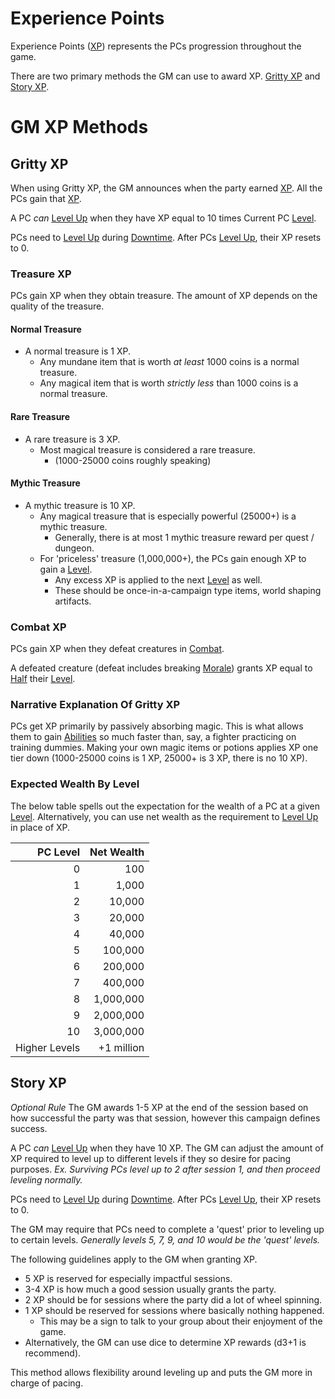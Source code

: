 # Experience Points

Experience Points ([XP](Experience%20Points.md)) represents the PCs progression throughout the game.

There are two primary methods the GM can use to award XP. [Gritty XP](Experience%20Points.md#Gritty%20XP) and [Story XP](Experience%20Points.md#Story%20XP).

# GM XP Methods

## Gritty XP

When using Gritty XP, the GM announces when the party earned [XP](Experience%20Points.md). All the PCs gain that [XP](Experience%20Points.md).

A PC *can* [Level Up](Level.md#Level%20Up) when they have XP equal to 10 times Current PC [Level](Level.md).

PCs need to [Level Up](Level.md#Level%20Up) during [Downtime](Level.md#Downtime). After PCs [Level Up](Level.md#Level%20Up), their XP resets to 0.

### Treasure XP

PCs gain XP when they obtain treasure. The amount of XP depends on the quality of the treasure.

#### Normal Treasure

- A normal treasure is 1 XP.
	- Any mundane item that is worth *at least* 1000 coins is a normal treasure.
	- Any magical item that is worth *strictly less* than 1000 coins is a normal treasure.

#### Rare Treasure

- A rare treasure is 3 XP.
	- Most magical treasure is considered a rare treasure.
		- (1000-25000 coins roughly speaking)

#### Mythic Treasure

- A mythic treasure is 10 XP.
	- Any magical treasure that is especially powerful (25000+) is a mythic treasure.
		- Generally, there is at most 1 mythic treasure reward per quest / dungeon.
	- For 'priceless' treasure (1,000,000+), the PCs gain enough XP to gain a [Level](Level.md).
		- Any excess XP is applied to the next [Level](Level.md) as well.
		- These should be once-in-a-campaign type items, world shaping artifacts.

### Combat XP

PCs gain XP when they defeat creatures in [Combat](../../Game%20Procedures/Combat/Combat.md).

A defeated creature (defeat includes breaking [Morale](../../Game%20Procedures/Social%20Procedures/Morale.md)) grants XP equal to [Half](../../Game%20Procedures/Core%20Procedures/Half.md) their [Level](Level.md).

### Narrative Explanation Of Gritty XP

PCs get XP primarily by passively absorbing magic. This is what allows them to gain [Abilities](../The%20Ability%20Scores/Ability%20Scores.md) so much faster than, say, a fighter practicing on training dummies. Making your own magic items or potions applies XP one tier down (1000-25000 coins is 1 XP, 25000+ is 3 XP, there is no 10 XP).

### Expected Wealth By Level

The below table spells out the expectation for the wealth of a PC at a given [Level](Level.md). Alternatively, you can use net wealth as the requirement to [Level Up](Level.md#Level%20Up) in place of XP.

|      PC Level | Net Wealth |
| ------------: | ---------: |
|             0 |        100 |
|             1 |      1,000 |
|             2 |     10,000 |
|             3 |     20,000 |
|             4 |     40,000 |
|             5 |    100,000 |
|             6 |    200,000 |
|             7 |    400,000 |
|             8 |  1,000,000 |
|             9 |  2,000,000 |
|            10 |  3,000,000 |
| Higher Levels | +1 million |

## Story XP

*Optional Rule*
The GM awards 1-5 XP at the end of the session based on how successful the party was that session, however this campaign defines success.

A PC *can* [Level Up](Level.md#Level%20Up) when they have 10 XP. The GM can adjust the amount of XP required to level up to different levels if they so desire for pacing purposes.
*Ex. Surviving PCs level up to 2 after session 1, and then proceed leveling normally.*

PCs need to [Level Up](Level.md#Level%20Up) during [Downtime](Level.md#Downtime). After PCs [Level Up](Level.md#Level%20Up), their XP resets to 0.

The GM may require that PCs need to complete a 'quest' prior to leveling up to certain levels.
*Generally levels 5, 7, 9, and 10 would be the 'quest' levels.*

The following guidelines apply to the GM when granting XP.

- 5 XP is reserved for especially impactful sessions.
- 3-4 XP is how much a good session usually grants the party.
- 2 XP should be for sessions where the party did a lot of wheel spinning.
- 1 XP should be reserved for sessions where basically nothing happened.
	- This may be a sign to talk to your group about their enjoyment of the game.
- Alternatively, the GM can use dice to determine XP rewards (d3+1 is recommend).

This method allows flexibility around leveling up and puts the GM more in charge of pacing.
